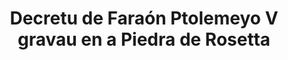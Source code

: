 ---
layout: quote
permalink: /an/
langtag: an
type: modern
script: Latn
langName: Aragonés
englishLangName: Aragonese
title: Decretu de Faraón Ptolemeyo V gravau en a Piedra de Rosetta
quote: As copias d'este decretu serán cortadas en xeroglifos, demòticu y griegu en laplas de basalto y metidas en los templos de primera, segunda y tercera orde al canto d'a estatua de Ptolemeyo, o dios que siempre vive.
reference: Decretos de Ptolemeyo V en a Piedra de Rosetta, 196 a.C., Museu Britanico.
imageAlt: Moneda con a cara de Ptolemeyo V
selectAriaLabel: Seleccionar una luenga
buttonRandom: Aleatorio
direction: ltr
---